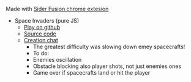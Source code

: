 Made with [Sider Fusion chrome extesion](https://sider.ai/it/whats-new)

- Space Invaders (pure JS)
  - [Play on github ](https://jumpjack.github.io/ArtificialCoding/SiderFusion/space-invaders-001.html)
  - [Source code](https://github.com/jumpjack/SiderFusion/space-invaders-001.html)
  - [Creation chat](https://sider.ai/myshare/e2088a6afb801baf528c7a484ce8e40e?copy=1)
     -  The greatest difficulty was  slowing down emey spacecrafts!
     -  To do:
       -  Enemies oscillation
       -  Obstacle blocking also player shots, not just enemies ones
       -  Game over if spacecrafts land or hit the player
